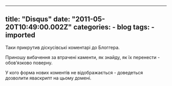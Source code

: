 
---
title: "Disqus"
date: "2011-05-20T10:49:00.002Z"
categories:
    - blog
tags:
    - imported
---

Таки прикрутив діскусівські коментарі до Блоггера.  

Приношу вибачення за втрачені каменти, як знайду, як їх перенести \- обов’язково поверну.  

У кого форма нових коментів не відображається \- доведеться дозволити яваскрипт на цьому домені.
